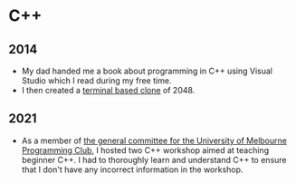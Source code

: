 # C++

## 2014
- My dad handed me a book about programming in C++ using Visual Studio which I read during my free time.
- I then created a [terminal based clone](../works/2048.md) of 2048.

## 2021
- As a member of [the general committee for the University of Melbourne Programming Club](../experiences/umcpc-general-committee.md.md), I hosted two C++ workshop aimed at teaching beginner C++. I had to thoroughly learn and understand C++ to ensure that I don't have any incorrect information in the workshop.
